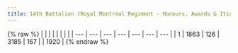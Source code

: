 ```yaml
---
title: 14th Battalion (Royal Montreal Regiment - Honours, Awards & Itinerary)
---
```


{% raw %}
| | | | | | | |
| --- | --- | --- | --- | --- | --- | --- |
| 1 | 1863 | 126 | 3185 | 167 |  | 1920 |
{% endraw %}
